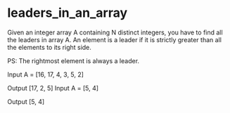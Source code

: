 # leaders_in_an_array





Given an integer array A containing N distinct integers, you have to find all the leaders in array A. An element is a leader if it is strictly greater than all the elements to its right side.

PS: The rightmost element is always a leader.

Input
A = [16, 17, 4, 3, 5, 2]

Output
[17, 2, 5]
Input
A = [5, 4]

Output
[5, 4]
